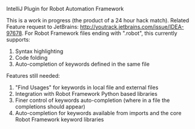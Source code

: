 IntelliJ Plugin for Robot Automation Framework

This is a work in progress (the product of a 24 hour hack match).
Related Feature request to JetBrains: http://youtrack.jetbrains.com/issue/IDEA-97678.
For Robot Framework files ending with ".robot", this currently supports:

1. Syntax highlighting
2. Code folding
3. Auto-completion of keywords defined in the same file

Features still needed:

1. "Find Usages" for keywords in local file and external files
2. Integration with Robot Framework Python based libraries
3. Finer control of keywords auto-completion (where in a file the completions should appear)
4. Auto-completion for keywords available from imports and the core Robot Framework keyword libraries
